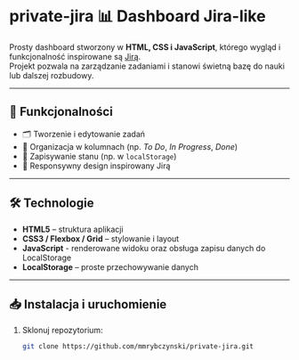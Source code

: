 # private-jira 📊 Dashboard Jira-like

Prosty dashboard stworzony w **HTML, CSS i JavaScript**, którego wygląd i funkcjonalność inspirowane są [Jirą](https://www.atlassian.com/software/jira).  
Projekt pozwala na zarządzanie zadaniami i stanowi świetną bazę do nauki lub dalszej rozbudowy.

---

## 🚀 Funkcjonalności

- 🗂️ Tworzenie i edytowanie zadań  
- 📌 Organizacja w kolumnach (np. *To Do*, *In Progress*, *Done*)  
- 💾 Zapisywanie stanu (np. w `localStorage`)  
- 📱 Responsywny design inspirowany Jirą  

---

## 🛠️ Technologie

- **HTML5** – struktura aplikacji  
- **CSS3 / Flexbox / Grid** – stylowanie i layout
- **JavaScript** - renderowane widoku oraz obsługa zapisu danych do LocalStorage
- **LocalStorage** – proste przechowywanie danych  

---

## 📥 Instalacja i uruchomienie

1. Sklonuj repozytorium:
   ```bash
   git clone https://github.com/mmrybczynski/private-jira.git
